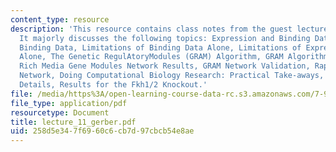 ```yaml
---
content_type: resource
description: 'This resource contains class notes from the guest lecture by Georg Gerber.
  It majorly discusses the following topics: Expression and Binding Data, Protein-DNA
  Binding Data, Limitations of Binding Data Alone, Limitations of Expression Data
  Alone, The Genetic RegulAtoryModules (GRAM) Algorithm, GRAM Algorithm Overview,
  Rich Media Gene Modules Network Results, GRAM Network Validation, Rapamycin Modules
  Network, Doing Computational Biology Research: Practical Take-aways, Algorithmic
  Details, Results for the Fkh1/2 Knockout.'
file: /media/https%3A/open-learning-course-data-rc.s3.amazonaws.com/7-90j-computational-functional-genomics-spring-2005/258d5e347f6960c6cb7d97cbcb54e8ae_lecture_11_gerber.pdf
file_type: application/pdf
resourcetype: Document
title: lecture_11_gerber.pdf
uid: 258d5e34-7f69-60c6-cb7d-97cbcb54e8ae
---
```

